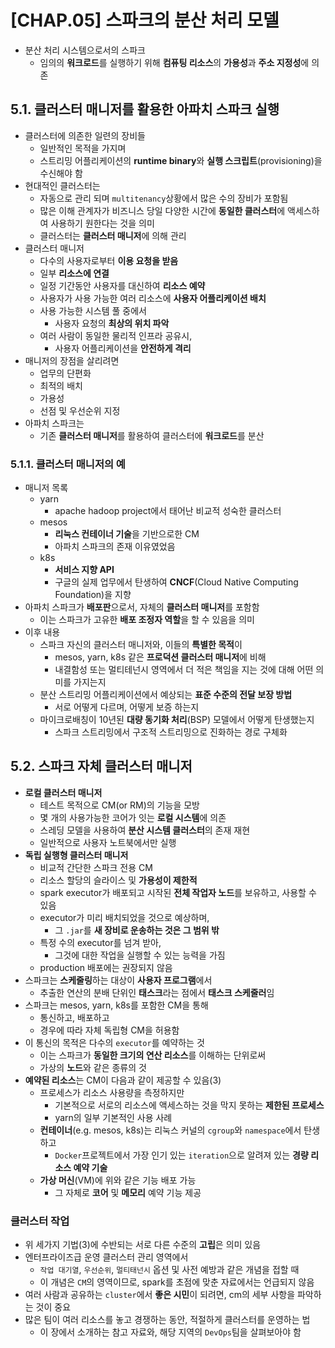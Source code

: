 # [CHAP.05] 스파크의 분산 처리 모델
- 분산 처리 시스템으로서의 스파크
  - 임의의 **워크로드**를 실행하기 위해 **컴퓨팅 리소스**의 **가용성**과 **주소 지정성**에 의존

## 5.1. 클러스터 매니저를 활용한 아파치 스파크 실행
- 클러스터에 의존한 일련의 장비들
  - 일반적인 목적을 가지며
  - 스트리밍 어플리케이션의 **runtime binary**와 **실행 스크립트**(provisioning)을 수신해야 함
- 현대적인 클러스터는
  - 자동으로 관리 되며 `multitenancy`상황에서 많은 수의 장비가 포함됨
  - 많은 이해 관계자가 비즈니스 당일 다양한 시간에 **동일한 클러스터**에 액세스하여 사용하기 원한다는 것을 의미
  - 클러스터는 **클러스터 매니저**에 의해 관리
- 클러스터 매니저
  - 다수의 사용자로부터 **이용 요청을 받음**
  - 일부 **리소스에 연결**
  - 일정 기간동안 사용자를 대신하여 **리소스 예약**
  - 사용자가 사용 가능한 여러 리소스에 **사용자 어플리케이션 배치**
  - 사용 가능한 시스템 풀 중에서
    - 사용자 요청의 **최상의 위치 파악**
  - 여러 사람이 동일한 물리적 인프라 공유시,
    - 사용자 어플리케이션을 **안전하게 격리**
- 매니저의 장점을 살리려면
  - 업무의 단편화
  - 최적의 배치
  - 가용성
  - 선점 및 우선순위 지정
- 아파치 스파크는
  - 기존 **클러스터 매니저**를 활용하여 클러스터에 **워크로드**를 분산

### 5.1.1. 클러스터 매니저의 예
- 매니저 목록
  - yarn
    - apache hadoop project에서 태어난 비교적 성숙한 클러스터
  - mesos
    - **리눅스 컨테이너 기술**을 기반으로한 CM
    - 아파치 스파크의 존재 이유였었음
  - k8s
    - **서비스 지향 API**
    - 구글의 실제 업무에서 탄생하여 **CNCF**(Cloud Native Computing Foundation)을 지향
- 아파치 스파크가 **배포판**으로서, 자체의 **클러스터 매니저**를 포함함
  - 이는 스파크가 고유한 **배포 조정자 역할**을 할 수 있음을 의미
- 이후 내용
  - 스파크 자신의 클러스터 매니저와, 이들의 **특별한 목적**이
    - mesos, yarn, k8s 같은 **프로덕션 클러스터 매니저**에 비해
    - 내결함성 또는 멀티테넌시 영역에서 더 적은 책임을 지는 것에 대해 어떤 의미를 가지는지
  - 분산 스트리밍 어플리케이션에서 예상되는 **표준 수준의 전달 보장 방법**
    - 서로 어떻게 다르며, 어떻게 보증 하는지
  - 마이크로배칭이 10년된 **대량 동기화 처리**(BSP) 모델에서 어떻게 탄생했는지
    - 스파크 스트리밍에서 구조적 스트리밍으로 진화하는 경로 구체화

## 5.2. 스파크 자체 클러스터 매니저
- **로컬 클러스터 매니저**
  - 테스트 목적으로 CM(or RM)의 기능을 모방
  - 몇 개의 사용가능한 코어가 잇는 **로컬 시스템**에 의존
  - 스레딩 모델을 사용하여 **분산 시스템 클러스터**의 존재 재현
  - 일반적으로 사용자 노트북에서만 실행
- **독립 실행형 클러스터 매니저**
  - 비교적 간단한 스파크 전용 CM
  - 리소스 할당의 슬라이스 및 **가용성이 제한적**
  - spark executor가 배포되고 시작된 **전체 작업자 노드**를 보유하고, 사용할 수 있음
  - executor가 미리 배치되었을 것으로 예상하며,
    - 그 `.jar`를 **새 장비로 운송하는 것은 그 범위 밖**
  - 특정 수의 executor를 넘겨 받아,
    - 그것에 대한 작업을 실행할 수 있는 능력을 가짐
  - production 배포에는 권장되지 않음
- 스파크는 **스케줄링**하는 대상이 **사용자 프로그램**에서
  - 추출한 연산의 분배 단위인 **태스크**라는 점에서 **태스크 스케줄러**임
- 스파크는 mesos, yarn, k8s를 포함한 CM을 통해
  - 통신하고, 배포하고
  - 경우에 따라 자체 독립형 CM을 허용함
- 이 통신의 목적은 다수의 `executor`를 예약하는 것
  - 이는 스파크가 **동일한 크기의 연산 리소스**를 이해하는 단위로써
  - 가상의 **노드**와 같은 종류의 것
- **예약된 리소스**는 CM이 다음과 같이 제공할 수 있음(3)
  - 프로세스가 리소스 사용량을 측정하지만
    - 기본적으로 서로의 리소스에 액세스하는 것을 막지 못하는 **제한된 프로세스**
    - yarn의 일부 기본적인 사용 사례
  - **컨테이너**(e.g. mesos, k8s)는 리눅스 커널의 `cgroup`와 `namespace`에서 탄생하고
    - `Docker`프로젝트에서 가장 인기 있는 `iteration`으로 알려져 있는 **경량 리소스 예약 기술**
  - **가상 머신**(VM)에 위와 같은 기능 배포 가능
    - 그 자체로 **코어** 및 **메모리** 예약 기능 제공

### 클러스터 작업
- 위 세가지 기법(3)에 수반되는 서로 다른 수준의 **고립**은 의미 있음
- 엔터프라이즈급 운영 클러스터 관리 영역에서
  - `작업 대기열`, `우선순위`, `멀티태넌시` 옵션 및 사전 예방과 같은 개념을 접할 때
  - 이 개념은 `CM`의 영역이므로, spark를 초점에 맞춘 자료에서는 언급되지 않음
- 여러 사람과 공유하는 `cluster`에서 **좋은 시민**이 되려면, cm의 세부 사항을 파악하는 것이 중요
- 많은 팀이 여러 리소스를 놓고 경쟁하는 동안, 적절하게 클러스터를 운영하는 법
  - 이 장에서 소개하는 참고 자료와, 해당 지역의 `DevOps`팀을 살펴보아야 함